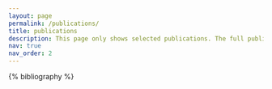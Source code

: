 ```yaml
---
layout: page
permalink: /publications/
title: publications
description: This page only shows selected publications. The full publication list is available on <a href='https://scholar.google.com/citations?user=C8M7-1YAAAAJ'>google scholar</a>.
nav: true
nav_order: 2
---
```


<!-- _pages/publications.md -->
<div class="publications">
{% bibliography %}
</div>
